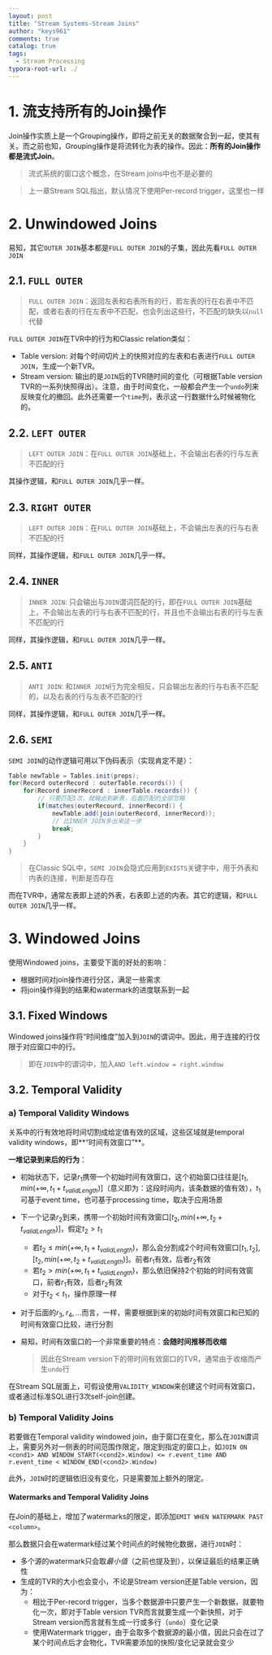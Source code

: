 ```yaml
---
layout: post
title: "Stream Systems-Stream Joins"
author: "keys961"
comments: true
catalog: true
tags:
  - Stream Processing
typora-root-url: ./
---
```


# 1. 流支持所有的Join操作

Join操作实质上是一个Grouping操作，即将之前无关的数据聚合到一起，使其有关。而之前也知，Grouping操作是将流转化为表的操作。因此：**所有的Join操作都是流式Join**。

> 流式系统的窗口这个概念，在Stream joins中也不是必要的

> 上一章Stream SQL指出，默认情况下使用Per-record trigger，这里也一样

# 2. Unwindowed Joins

易知，其它`OUTER JOIN`基本都是`FULL OUTER JOIN`的子集，因此先看`FULL OUTER JOIN`

## 2.1. `FULL OUTER`

> `FULL OUTER JOIN`：返回左表和右表所有的行，若左表的行在右表中不匹配，或者右表的行在左表中不匹配，也会列出这些行，不匹配的缺失以`null`代替

`FULL OUTER JOIN`在TVR中的行为和Classic relation类似：

- Table version: 对每个时间切片上的快照对应的左表和右表进行`FULL OUTER JOIN`，生成一个新TVR。
- Stream version: 输出的是`JOIN`后的TVR随时间的变化（可根据Table version TVR的一系列快照得出）。注意，由于时间变化，一般都会产生一个`undo`列来反映变化的撤回。此外还需要一个`time`列，表示这一行数据什么时候被物化的。

## 2.2. `LEFT OUTER`

> `LEFT OUTER JOIN`：在`FULL OUTER JOIN`基础上，不会输出右表的行与左表不匹配的行

其操作逻辑，和`FULL OUTER JOIN`几乎一样。

## 2.3. `RIGHT OUTER`

> `LEFT OUTER JOIN`：在`FULL OUTER JOIN`基础上，不会输出左表的行与右表不匹配的行

同样，其操作逻辑，和`FULL OUTER JOIN`几乎一样。

## 2.4. `INNER`

> `INNER JOIN`: 只会输出与`JOIN`谓词匹配的行，即在`FULL OUTER JOIN`基础上，不会输出左表的行与右表不匹配的行，并且也不会输出右表的行与左表不匹配的行

同样，其操作逻辑，和`FULL OUTER JOIN`几乎一样。

## 2.5. `ANTI`

> `ANTI JOIN`: 和`INNER JOIN`行为完全相反，只会输出左表的行与右表不匹配的，以及右表的行与左表不匹配的行

同样，其操作逻辑，和`FULL OUTER JOIN`几乎一样。

## 2.6. `SEMI`

`SEMI JOIN`的动作逻辑可用以下伪码表示（实现肯定不是）：

```Java
Table newTable = Tables.init(props);
for(Record outerRecord : outerTable.records()) {
    for(Record innerRecord : innerTable.records()) {
        // 只要匹配1次，就输出到新表，后面匹配的全部忽略
        if(matches(outerRecourd, innerRecord)) {
            newTable.add(join(outerRecord, innerRecord));
            // 比INNER JOIN多出来这一步
            break;
        }
    }
}
```

> 在Classic SQL中，`SEMI JOIN`会隐式应用到`EXISTS`关键字中，用于外表和内表的连接，判断是否存在

而在TVR中，通常左表即上述的外表，右表即上述的内表。其它的逻辑，和`FULL OUTER JOIN`几乎一样。

# 3. Windowed Joins

使用Windowed joins，主要受下面的好处的影响：

- 根据时间对join操作进行分区，满足一些需求
- 将join操作得到的结果和watermark的进度联系到一起

## 3.1. Fixed Windows

Windowed joins操作将“时间维度”加入到`JOIN`的谓词中。因此，用于连接的行仅限于对应窗口中的行。

> 即在`JOIN`中的谓词中，加入`AND left.window = right.window`

## 3.2. Temporal Validity

### a) Temporal Validity Windows

关系中的行有效地将时间切割成给定值有效的区域，这些区域就是temporal validity windows，即**“时间有效窗口”**。

**一堆记录到来后的行为**：

- 初始状态下，记录$r_1$携带一个初始时间有效窗口，这个初始窗口往往是$[t_{1}, min(+\infty, t_{1} + t_{validLength})]$（意义即为：这段时间内，该条数据的值有效），$t_1$可基于event time，也可基于processing time，取决于应用场景

- 下一个记录$r_2$到来，携带一个初始时间有效窗口$[t_{2}, min(+\infty, t_{2} + t_{validLength})]$，假定$t_2 > t_1$

  - 若$t_2 \le min(+\infty, t_1 + t_{validLength})$，那么会分割成2个时间有效窗口$[t_1, t_2]$, $[t_2, min(+\infty, t_2 + t_{validLength})]$。前者$r_1$有效，后者$r_2$有效
  - 若$t_2 \gt min(+\infty, t_1 + t_{validLength})$，那么依旧保持2个初始的时间有效窗口，前者$r_1$有效，后者$r_2$有效
  - 对于$t_2 < t_1$，操作原理一样

- 对于后面的$r_3, r_4, ...$而言，一样，需要根据到来的初始时间有效窗口和已知的时间有效窗口比较，进行分割

- 易知，时间有效窗口的一个非常重要的特点：**会随时间推移而收缩**

  > 因此在Stream version下的带时间有效窗口的TVR，通常由于收缩而产生`undo`行

在Stream SQL层面上，可假设使用`VALIDITY_WINDOW`来创建这个时间有效窗口，或者通过标准SQL进行3次self-join创建。

### b) Temporal Validity Joins

若要做在Temporal validity windowed join，由于窗口在变化，那么在`JOIN`谓词上，需要另外对一侧表的时间范围作限定，限定到指定的窗口上，如`JOIN ON <cond1> AND WINDOW_START(<cond2>.Window) <= r.event_time AND r.event_time < WINDOW_END(<cond2>.Window)`

此外，`JOIN`时的逻辑依旧没有变化，只是需要加上额外的限定。

#### Watermarks and Temporal Validity Joins

在Join的基础上，增加了watermarks的限定，即添加`EMIT WHEN WATERMARK PAST <column>`。

那么数据只会在watermark经过某个时间点的时候物化数据，进行`JOIN`时：

- 多个源的watermark只会取*最小值*（之前也提及到），以保证最后的结果正确性
- 生成的TVR的大小也会变小，不论是Stream version还是Table version，因为：
  - 相比于Per-record trigger，当多个数据源中只要产生一个新数据，就要物化一次，即对于Table version TVR而言就要生成一个新快照，对于Stream version而言就有生成一行或多行（`undo`）变化记录
  - 使用Watermark trigger，由于会取多个数据源的最小值，因此只会在过了某个时间点后才会物化，TVR需要添加的快照/变化记录就会变少